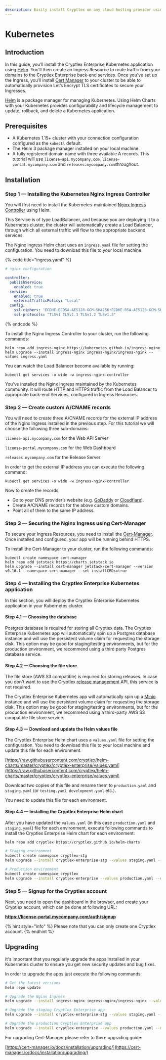 ```yaml
---
description: Easily install Cryptlex on any cloud hosting provider using Kubernetes.
---
```


# Kubernetes

## Introduction

In this guide, you’ll install the Cryptlex Enterprise Kubernetes application using [Helm](https://helm.sh/). You’ll then create an Ingress Resource to route traffic from your domains to the Cryptlex Enterprise back-end services. Once you’ve set up the Ingress, you’ll install [Cert Manager](https://github.com/jetstack/cert-manager) to your cluster to be able to automatically provision Let’s Encrypt TLS certificates to secure your Ingresses.

[Helm](https://helm.sh/) is a package manager for managing Kubernetes. Using Helm Charts with your Kubernetes provides configurability and lifecycle management to update, rollback, and delete a Kubernetes application.

## Prerequisites

* A Kubernetes 1.15+ cluster with your connection configuration configured as the `kubectl` default.
* The Helm 3 package manager installed on your local machine.
* A fully registered domain name with three available A records. This tutorial will use `license-api.mycompany.com`, `license-portal.mycompany.com` and  `releases.mycompany.com`throughout.

## Installation

### Step 1 — Installing the Kubernetes Nginx Ingress Controller

You will first need to install the Kubernetes-maintained [Nginx Ingress Controller](https://github.com/kubernetes/ingress-nginx) using Helm. 

This Service is of type LoadBalancer, and because you are deploying it to a Kubernetes cluster, the cluster will automatically create a Load Balancer, through which all external traffic will flow to the appropriate backend services.

The Nginx Ingress Helm chart uses an `ingress.yaml` file for setting the configuration. You need to download this file to your local machine.

{% code title="ingress.yaml" %}
```yaml
# nginx configuration

controller:
  publishService:
    enabled: true
  service:
    enabled: true
    externalTrafficPolicy: "Local"
  config:
    ssl-ciphers: "ECDHE-ECDSA-AES128-GCM-SHA256:ECDHE-RSA-AES128-GCM-SHA256:ECDHE-ECDSA-AES256-GCM-SHA384:ECDHE-RSA-AES256-GCM-SHA384:ECDHE-ECDSA-CHACHA20-POLY1305:ECDHE-RSA-CHACHA20-POLY1305:DHE-RSA-AES128-GCM-SHA256:DHE-RSA-AES256-GCM-SHA384:DHE-RSA-CHACHA20-POLY1305:ECDHE-ECDSA-AES128-SHA256:ECDHE-RSA-AES128-SHA256:ECDHE-ECDSA-AES128-SHA:ECDHE-RSA-AES128-SHA:ECDHE-ECDSA-AES256-SHA384:ECDHE-RSA-AES256-SHA384:ECDHE-ECDSA-AES256-SHA:ECDHE-RSA-AES256-SHA:DHE-RSA-AES128-SHA256:DHE-RSA-AES256-SHA256:AES128-GCM-SHA256:AES256-GCM-SHA384:AES128-SHA256:AES256-SHA256:AES128-SHA:AES256-SHA:DES-CBC3-SHA"
    ssl-protocols: "TLSv1 TLSv1.1 TLSv1.2 TLSv1.3"
```
{% endcode %}

To install the Nginx Ingress Controller to your cluster, run the following commands:

```text
helm repo add ingress-nginx https://kubernetes.github.io/ingress-nginx
helm upgrade --install ingress-nginx ingress-nginx/ingress-nginx --values ingress.yaml
```

You can watch the Load Balancer become available by running:

```text
kubectl get services -o wide -w ingress-nginx-controller
```

You’ve installed the Nginx Ingress maintained by the Kubernetes community. It will route HTTP and HTTPS traffic from the Load Balancer to appropriate back-end Services, configured in Ingress Resources.

### Step 2 — Create custom A/CNAME records

You will need to create three A/CNAME records for the external IP address of the Nginx Ingress installed in the previous step. For this tutorial we will choose the following three sub-domains:

`license-api.mycompany.com` for the Web API Server

`license-portal.mycompany.com` for the Web Dashboard

`releases.mycompany.com` for the Release Server

In order to get the external IP address you can execute the following command:

```text
kubectl get services -o wide -w ingress-nginx-controller
```

Now to create the records:

* Go to your DNS provider’s website \(e.g. [GoDaddy](https://ie.godaddy.com/help/add-a-cname-record-19236) or [Cloudflare](https://www.cloudflare.com/dns/)\).
* Create A/CNAME records for the above custom domains.
* Point all of them to the same IP address.

### Step 3 — Securing the Nginx Ingress using Cert-Manager

To secure your Ingress Resources, you need to install the [Cert-Manager](https://cert-manager.io/docs/installation/kubernetes/). Once installed and configured, your app will be running behind HTTPS.

To install the Cert-Manager to your cluster, run the following commands:

```text
kubectl create namespace cert-manager
helm repo add jetstack https://charts.jetstack.io
helm upgrade --install cert-manager jetstack/cert-manager --version v0.16.1 --namespace cert-manager --set installCRDs=true
```

### Step 4 — Installing the Cryptlex Enterprise Kubernetes application

In this section, you will deploy the Cryptlex Enterprise Kubernetes application in your Kubernetes cluster.

#### Step 4.1 —  Choosing the database

Postgres database is required for storing all Cryptlex data. The Cryptlex Enterprise Kubernetes app will automatically spin up a Postgres database instance and will use the persistent volume claim for requesting the storage disk. This option may be good for staging/testing environments, but for the production environment, we recommend using a third party Postgres database service.

#### Step 4.2 —  Choosing the file store

The file store \(AWS S3 compatible\) is required for storing releases. In case you don't want to use the Cryptlex [release management](https://docs.cryptlex.com/release-management) API, this service is not required. 

The Cryptlex Enterprise Kubernetes app will automatically spin up a [Minio](https://min.io/) instance and will use the persistent volume claim for requesting the storage disk. This option may be good for staging/testing environments, but for the production environment, we recommend using a third-party AWS S3 compatible file store service.

#### Step 4.3 —  Download and update the Helm values file

The Cryptlex Enterprise Helm chart uses a `values.yaml` file for setting the configuration. You need to download this file to your local machine and update this file for each environment.

[https://raw.githubusercontent.com/cryptlex/helm-charts/master/cryptlex/cryptlex-enterprise/values.yaml](https://raw.githubusercontent.com/cryptlex/helm-charts/master/cryptlex/cryptlex-enterprise/values.yaml)

Download two copies of this file and rename them to `production.yaml` and `staging.yaml` \(or `testing.yaml`, `development.yaml` etc.\).

You need to update this file for each environment.

#### Step 4.4 —  Installing the Cryptlex Enterprise Helm chart

After you have updated the `values.yaml` \(in this case `production.yaml` and `staging.yaml`\) file for each environment, execute following commands to install the Cryptlex Enterprise Helm chart for each environment:

```bash
helm repo add cryptlex https://cryptlex.github.io/helm-charts

# Staging environment
kubectl create namespace cryptlex-stg
helm upgrade --install cryptlex-enterprise-stg --values staging.yaml --namespace cryptlex-stg cryptlex/cryptlex-enterprise

# Production environment
kubectl create namespace cryptlex
helm upgrade --install cryptlex-enterprise --values production.yaml --namespace cryptlex cryptlex/cryptlex-enterprise

```

### Step 5 — Signup for the Cryptlex account

Next, you need to open the dashboard in the browser, and create your Cryptlex account, which can be done at following URL: 

**https://license-portal.mycompany.com/auth/signup**

{% hint style="info" %}
Please note that you can only create one Cryptlex account.
{% endhint %}

## Upgrading

It's important that you regularly upgrade the apps installed in your Kubernetes cluster to ensure you get new security updates and bug fixes.

In order to upgrade the apps just execute the following commands:

```bash
# Get the latest versions
helm repo update

# Upgrade the Nginx Ingress
helm upgrade --install ingress-nginx ingress-nginx/ingress-nginx --values ingress.yaml

# Upgrade the staging Cryptlex Enterprise app
helm upgrade --install cryptlex-enterprise-stg --values staging.yaml --namespace cryptlex-stg cryptlex/cryptlex-enterprise

# Upgrade the production Cryptlex Enterprise app
helm upgrade --install cryptlex-enterprise --values production.yaml --namespace cryptlex cryptlex/cryptlex-enterprise
```

For upgrading Cert-Manager please refer to there upgrading guide:

[https://cert-manager.io/docs/installation/upgrading/](https://cert-manager.io/docs/installation/upgrading/)




